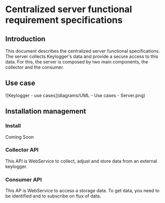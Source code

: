# Centralized server functional requirement specifications

## Introduction

This document describes the centralized server functional specifications. The server collects Keylogger's data and provide a secure access to this data.
For this, the server is composed by two main components, the collector and the consumer. 

## Use case

![Keylogger - use cases](diagrams/UML - Use cases - Server.png)

## Installation management

### Install

Coming Soon

### Collector API

This API is WebService to collect, adjust and store data from an external keylogger.

### Consumer API

This AP is WebService to access a storage data. To get data, you need to be identified and to subscribe on flux of data.
